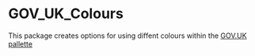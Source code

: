 # GOV_UK_Colours

This package creates options for using diffent colours within the [GOV.UK pallette](https://design-system.service.gov.uk/styles/colour/)
